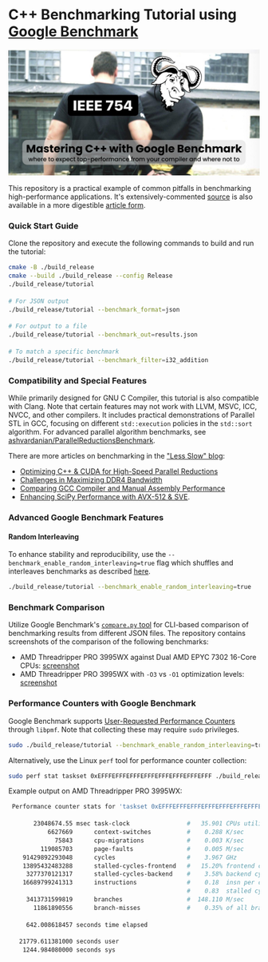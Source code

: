 # C++ Benchmarking Tutorial using [Google Benchmark](https://github.com/google/benchmark)

[![Meme IEEE 754 vs GCC](assets/meme-ieee764-vs-gnu-compiler-cover.png)](https://ashvardanian.com/posts/google-benchmark/)

This repository is a practical example of common pitfalls in benchmarking high-performance applications.
It's extensively-commented [source](tutorial.cxx) is also available in a more digestible [article form](https://ashvardanian.com/posts/google-benchmark/).

### Quick Start Guide

Clone the repository and execute the following commands to build and run the tutorial:

```sh
cmake -B ./build_release
cmake --build ./build_release --config Release
./build_release/tutorial

# For JSON output
./build_release/tutorial --benchmark_format=json

# For output to a file
./build_release/tutorial --benchmark_out=results.json

# To match a specific benchmark
./build_release/tutorial --benchmark_filter=i32_addition
```

### Compatibility and Special Features

While primarily designed for GNU C Compiler, this tutorial is also compatible with Clang.
Note that certain features may not work with LLVM, MSVC, ICC, NVCC, and other compilers.
It includes practical demonstrations of Parallel STL in GCC, focusing on different `std::execution` policies in the `std::sort` algorithm.
For advanced parallel algorithm benchmarks, see [ashvardanian/ParallelReductionsBenchmark](https://github.com/ashvardanian/ParallelReductionsBenchmark).

There are more articles on benchmarking in the ["Less Slow" blog](https://ashvardanian.com/tags/less-slow/):

- [Optimizing C++ & CUDA for High-Speed Parallel Reductions](https://ashvardanian.com/posts/cuda-parallel-reductions/)
- [Challenges in Maximizing DDR4 Bandwidth](https://ashvardanian.com/posts/ddr4-bandwidth/)
- [Comparing GCC Compiler and Manual Assembly Performance](https://ashvardanian.com/posts/gcc-12-vs-avx512fp16/)
- [Enhancing SciPy Performance with AVX-512 & SVE](https://ashvardanian.com/posts/simsimd-faster-scipy/).

### Advanced Google Benchmark Features

#### Random Interleaving

To enhance stability and reproducibility, use the `--benchmark_enable_random_interleaving=true` flag which shuffles and interleaves benchmarks as described [here](https://github.com/google/benchmark/blob/main/docs/random_interleaving.md).

```sh
./build_release/tutorial --benchmark_enable_random_interleaving=true
```

### Benchmark Comparison

Utilize Google Benchmark's [`compare.py` tool](https://github.com/google/benchmark/blob/main/docs/tools.md) for CLI-based comparison of benchmarking results from different JSON files.
The repository contains screenshots of the comparison of the following benchmarks:

- AMD Threadripper PRO 3995WX against Dual AMD EPYC 7302 16-Core CPUs: [screenshot](assets/benchmarks_epyc_vs_pro.png)
- AMD Threadripper PRO 3995WX with `-O3` vs `-O1` optimization levels: [screenshot](assets/benchmarks_o1_vs_o3.png)

### Performance Counters with Google Benchmark

Google Benchmark supports [User-Requested Performance Counters](https://github.com/google/benchmark/blob/main/docs/perf_counters.md) through `libpmf`.
Note that collecting these may require `sudo` privileges.

```sh
sudo ./build_release/tutorial --benchmark_enable_random_interleaving=true --benchmark_format=json --benchmark_perf_counters="CYCLES,INSTRUCTIONS"
```

Alternatively, use the Linux `perf` tool for performance counter collection:

```sh
sudo perf stat taskset 0xEFFFEFFFEFFFEFFFEFFFEFFFEFFFEFFF ./build_release/tutorial --benchmark_enable_random_interleaving=true --benchmark_filter=super_sort
```

Example output on AMD Threadripper PRO 3995WX:

```sh
 Performance counter stats for 'taskset 0xEFFFEFFFEFFFEFFFEFFFEFFFEFFFEFFF ./build_release/tutorial --benchmark_enable_random_interleaving=true --benchmark_filter=super_sort':

       23048674.55 msec task-clock                #   35.901 CPUs utilized          
           6627669      context-switches          #    0.288 K/sec                  
             75843      cpu-migrations            #    0.003 K/sec                  
         119085703      page-faults               #    0.005 M/sec                  
    91429892293048      cycles                    #    3.967 GHz                      (83.33%)
    13895432483288      stalled-cycles-frontend   #   15.20% frontend cycles idle     (83.33%)
     3277370121317      stalled-cycles-backend    #    3.58% backend cycles idle      (83.33%)
    16689799241313      instructions              #    0.18  insn per cycle         
                                                  #    0.83  stalled cycles per insn  (83.33%)
     3413731599819      branches                  #  148.110 M/sec                    (83.33%)
       11861890556      branch-misses             #    0.35% of all branches          (83.34%)

     642.008618457 seconds time elapsed

   21779.611381000 seconds user
    1244.984080000 seconds sys
```
